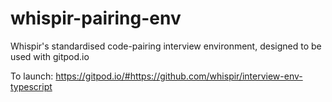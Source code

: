 # whispir-pairing-env

Whispir's standardised code-pairing interview environment, designed to be used with gitpod.io

To launch: https://gitpod.io/#https://github.com/whispir/interview-env-typescript
